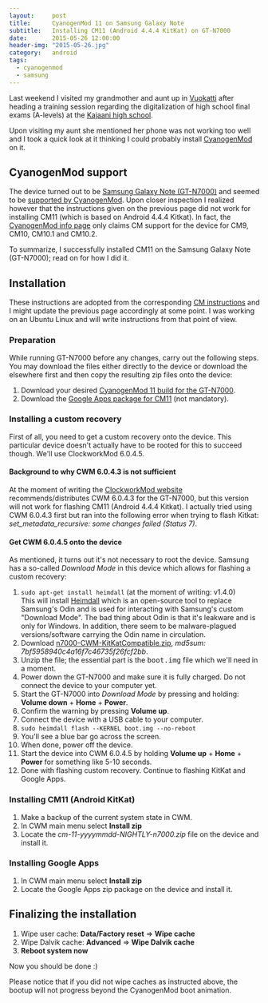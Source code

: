 ```yaml
---
layout:     post
title:      CyanogenMod 11 on Samsung Galaxy Note
subtitle:   Installing CM11 (Android 4.4.4 KitKat) on GT-N7000
date:       2015-05-26 12:00:00
header-img: "2015-05-26.jpg"
category:   android
tags:
  - cyanogenmod
  - samsung
---
```


Last weekend I visited my grandmother and aunt up in [Vuokatti][vuokatti] after heading a training session regarding the digitalization of high school final exams (A-levels) at the [Kajaani high school][kajaani-hs].

Upon visiting my aunt she mentioned her phone was not working too well and I took a quick look at it thinking I could probably install [CyanogenMod][cm] on it.

## CyanogenMod support

The device turned out to be [Samsung Galaxy Note (GT-N7000)][gt-n7000] and seemed to be [supported by CyanogenMod][cm-support]. Upon closer inspection I realized however that the instructions given on the previous page did not work for installing CM11 (which is based on Android 4.4.4 Kitkat). In fact, the [CyanogenMod info page][cm-n7000-info] only claims CM support for the device for CM9, CM10, CM10.1 and CM10.2.

To summarize, I successfully installed CM11 on the Samsung Galaxy Note (GT-N7000); read on for how I did it.

## Installation

These instructions are adopted from the corresponding [CM instructions][cm-support] and I might update the previous page accordingly at some point. I was working on an Ubuntu Linux and will write instructions from that point of view.

### Preparation

While running GT-N7000 before any changes, carry out the following steps. You may download the files either directly to the device or download the elsewhere first and then copy the resulting zip files onto the device:

1. Download your desired [CyanogenMod 11 build for the GT-N7000][download].
3. Download the [Google Apps package for CM11][apps] (not mandatory).

### Installing a custom recovery

First of all, you need to get a custom recovery onto the device. This particular device doesn't actually have to be rooted for this to succeed though. We'll use ClockworkMod 6.0.4.5.

#### Background to why CWM 6.0.4.3 is not sufficient

At the moment of writing the [ClockworkMod website][cwm] recommends/distributes CWM 6.0.4.3 for the GT-N7000, but this version will not work for flashing CM11 (Android 4.4.4 Kitkat). I actually tried using CWM 6.0.4.3 first but ran into the following error when trying to flash Kitkat: *set_metadata_recursive: some changes failed (Status 7)*.

#### Get CWM 6.0.4.5 onto the device

As mentioned, it turns out it's not necessary to root the device. Samsung has a so-called *Download Mode* in this device which allows for flashing a custom recovery:

1. `sudo apt-get install heimdall` (at the moment of writing: v1.4.0)<br/>This will install [Heimdall][heimdall] which is an open-source tool to replace Samsung's Odin and is used for interacting with Samsung's custom "Download Mode". The bad thing about Odin is that it's leakware and is only for Windows. In addition, there seem to be malware-plagued versions/software carrying the Odin name in circulation.
2. Download [n7000-CWM-KitKatCompatible.zip][cwm-n7000], *md5sum: 7bf5958940c4a16f7c46735f26fcf2bb*.
2. Unzip the file; the essential part is the <kbd>boot.img</kbd> file which we'll need in a moment.
3. Power down the GT-N7000 and make sure it is fully charged. Do not connect the device to your computer yet.
4. Start the GT-N7000 into *Download Mode* by pressing and holding:<br>**Volume down** + **Home** + **Power**.
5. Confirm the warning by pressing **Volume up**.
6. Connect the device with a USB cable to your computer.
7. `sudo heimdall flash --KERNEL boot.img --no-reboot`
8. You'll see a blue bar go across the screen.
9. When done, power off the device.
10. Start the device into CWM 6.0.4.5 by holding **Volume up** + **Home** + **Power** for something like 5-10 seconds.
11. Done with flashing custom recovery. Continue to flashing KitKat and Google Apps.

### Installing CM11 (Android KitKat)

1. Make a backup of the current system state in CWM.
2. In CWM main menu select **Install zip**
3. Locate the *cm-11-yyyymmdd-NIGHTLY-n7000.zip* file on the device and install it.

### Installing Google Apps

1. In CWM main menu select **Install zip**
2. Locate the Google Apps zip package on the device and install it.

## Finalizing the installation

1. Wipe user cache: **Data/Factory reset** => **Wipe cache**
2. Wipe Dalvik cache: **Advanced** => **Wipe Dalvik cache**
3. **Reboot system now**

Now you should be done :)

Please notice that if you did not wipe caches as instructed above, the bootup will not progress beyond the CyanogenMod boot animation.


[vuokatti]: https://www.google.fi/maps/place/88610+Vuokatti/@64.1457763,28.268999,5z/data=!4m2!3m1!1s0x4682f16866c1ee3f:0x0a0146d8a395b970
[kajaani-hs]: http://www.kajaaninlukio.fi/
[cm]: http://en.wikipedia.org/wiki/CyanogenMod
[gt-n7000]: http://www.gsmarena.com/samsung_galaxy_note_n7000-4135.php
[cm-support]: http://wiki.cyanogenmod.org/w/Install_CM_for_n7000
[cm-n7000-info]: http://wiki.cyanogenmod.org/w/N7000_Info
[heimdall]: http://glassechidna.com.au/heimdall/
[cwm]: http://clockworkmod.com/rommanager
[cwm-n7000]: /files/n7000-CWM-KitKatCompatible.zip
[download]: https://download.cyanogenmod.org/?device=n7000
[apps]: http://wiki.cyanogenmod.org/w/Google_Apps